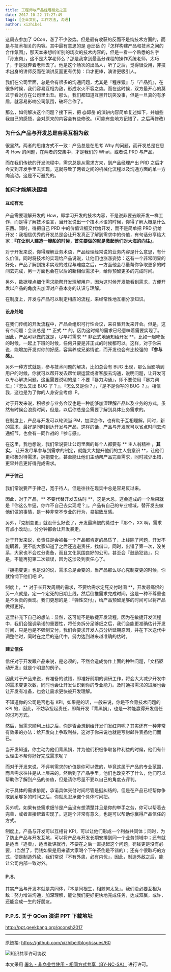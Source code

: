 ```yaml
---
title: 工程师与产品经理相处之道
date: 2017-10-22 17:27:49
tags: [企业文化, 工作方法, 沟通]
author: xizhibei
---
```

<!-- en_title: how-engineer-and-product-mgr-get-along -->

这周去参加了 QCon，涨了不少姿势。但是最有收获的反而不是纯技术方面的，而是与技术相关的内容。其中最有意思的是 @邱岳 的『怎样构建产品和技术之间的合作氛围』，那天本来想听听别的场次的技术内容的，但是一看一个熟悉的名字『孙志岗』，这不是大学老师么？那是我拿到最高分课程的操作系统老师，太巧了，于是就奔着老师去了。他是这个场次的出品人，听了之后，觉得很受用，非技术出身的讲师反而在演讲反面更有优势：口才更棒，演讲更吸引人。

我们在公司里面，总是会有很多的沟通问题，尤其是『程序猿』与『产品狗』，在很多时候，我们容易互相为敌，形成水火不容之势。而在这时候，双方最开心的莫过于看对方在公司里出丑。那么，我们都知道互黑开玩笑没事，但是一旦真的有矛盾，就容易影响公司氛围，破坏合作了。

那么，如何解决这个问题？接下来，把 @邱岳 的演讲内容简单复述如下，并加些我自己的感悟，会对原来的内容会有些修改。（可能有些地方记错了，之后再修改）

### 为什么产品与开发总是容易互相为敌
很显然，两者的思维方式不一致：产品总是在思考 Why 的问题，而开发总是在思考 How 的问题，在两者的交集中，才是我们的 What，或者说 PRD 与产品。

而在我们传统的开发流程中，需求总是从需求方来，到产品经理产出 PRD 之后才会交到开发手里去实现。这就导致了两者之间的机械化流程以及沟通方面的单一方向流动，这是不可避免的。

### 如何才能解决困境

#### 互动有无
产品需要理解开发的 How，即学习开发的技术内容，不是说非要去跟开发一样工作，而是得了解技术语言，当开发说出一个技术术语的时候，你得了解大概是什么东西。同时，得把自己 PRD 中的价值详细交代给开发，而不是简单把 PRD 扔给开发：我相信优秀的开发总是会让开发真正了解到需求中的价值，有句话分享给大家：**『在让别人建造一艘船的时候，首先要做的就是激起他们对大海的向往』**。

对于开发来说，你得理解业务术语，产品经理经常说的业务内容是什么意思，有什么价值，同时将技术的实现给产品说说，让他们也涨涨姿势：这有一个非常明显的好处，产品了解到技术实现的过程与难度之后，一方面他会尽量帮你争取更多的时间去完成，另一方面也会在以后的新相似需求中，给你预留更多的完成时间。

另外，数据埋点细化需求能帮开发理解用户，因为这时候开发能看到需求，方便开发以产品的角度去加深对产品本身的认识与理解。

在制度上，开发与产品可以制定相应的流程，来经常性地互相分享知识。

#### 设身处地
在我们传统的开发流程中，产品会组织可行性会议，来召集开发来开会。但是，这有个问题：会议总是 ** 正式 ** 的，因为这时候的需求已经意味着需要实现了。因此，产品可以做的就是，尽早将需求 ** 非正式地通知给开发 **，比如一起吃饭的时候，一起上下班的时候，任何只要是非正式的时候都可以。这样，对于你来说，能增加开发对你的好感，容易养成兄弟情谊，而开发也会有比较强的 **『参与感』**。

另外一种方式就是，参与技术问题的解决，比如总会有 BUG 出现，那么当影响到用户的时候，你就可以帮开发去帮忙跟运营或者客服去沟通，说明问题，让开发可以专心解决问题。这里需要说明的是：不要『暴力沟通』，即不要使用『暴力词汇』：『怎么又出 BUG 了？』，『怎么又是你？』，『是不是你写的 BUG ？』。相信我，这也是为了你的人身安全考虑 :P。

对于开发来说，积极参与业务会议也是一种能够加深理解产品以及业务的方式，虽然有时候会浪费时间，但是，以后你总是会需要了解到具体业务需求的。

在制度上，产品与开发可以轮流当 PM，加深合作，也有助于互相理解。同时，新的需求，最好是同时到达开发与产品，这样的话，产品与开发就可以省点时间去沟通细节，也会有一同作战的『参与感』。

在这里，我也想说，我们常说要让公司里面的每个人都要有 ** 主人翁精神 **，其实，** 让开发尽早参与到需求的制定，就能大大提升他们的主人翁意识 **，让他们更积极对待需求，拥抱变化，甚至能让他们主动帮产品完善需求，同时减少出错，更早并且更好得完成需求。

#### 严于律己
我们常说要严于律己，宽于待人，但是往往在现实中总是容易反过来。

因此，对于产品，** 不要代替开发去估时 **，这是大忌，这会造成的一个后果就是『你这么牛逼，你咋不自己去实现呢？』。产品有自己的专业领域，替开发去做他们做的事情，是一种非常不专业的行为，易招致反感。

另外，『克制变更』就没什么好说了，开发最痛恨的莫过于『那个，XX 啊，需求有点小改动』，分分钟都会让开发暴走。

对于开发来说，负责任是会被每一个产品都肯定的品质了，上线除了问题，开发不能瞒着，更不能大家知道了之后还逃避责任，找借口。同时，出错了第一次，没关系，大家也不会过分责备，而且文化氛围良好的公司，甚至会『鼓励犯错』，只是，不能再犯第二次错误，因为这涉及到责任心了。

『拥抱变更』也是没的说，需求总是会变的，当产品那么尽心克制变更的时候，你就怜悯下他们吧 :P。

制度上，** 对于长开发周期的需求，不要给需求定死交付时间 **，开发最痛恨的另一点就是，定一个定死的日期上线，然后倒推需求完成时间，这是一种不尊重也是不负责的表现。我们更想的是：『弹性交付』，给产品预留足够的时间可以将产品做得更好。

这里补充下自己的想法：显然，这可能不是敏捷开发流程，因为在敏捷开发流程中，我们会强调承诺的重要性，将任务拆分足够细之后，我们会能更准确估计开发时间，只是也是不强制交付，我们会要求开发人员分析延期原因，并在下次迭代中调整估时，同时在之后的迭代中，努力达到越来越准确的估时。

#### 建立信任
信任对于开发跟产品来说，是必须的，不然会造成协作上面的种种问题，『文档驱动开发』就是个明显的例子。

因此对于产品来说，有准备的试错，即准好前期的调研工作，将会大大减少开发中的需求变更次数，同时也会让开发认识到你的专业能力。及时通报需求的进展也会让开发有准备，也会让需求更快被开发理解。

不知道你的公司是否也有 KPI，如果是的话，一般来说，你是不会背技术问题的 KPI 的，因此，不妨承担起责任，即帮开发『背黑锅』，也是一种能赢得开发信任的讨巧方式。

然后，当需求顺利上线之后，你是否会想到给开发们发红包呢？其实还有一种非常有效果的办法：给开发向上争取利益，这对于你来说也就是写封邮件表扬他们而已。

当开发知道，你主动为他们背黑锅，并为他们积极争取各种利益的时候，他们有什么理由不帮你好好完成需求呢？

而对于开发来说，不评判需求的价值是你可以做的，毕竟这属于产品的专业范围，而且需求往往是从上层来的，然后到了产品手里，他们也改变不了什么，他们可以帮助你了解到产品的价值，但是请你尽量不要以自己的角度去评判。

对于具体的需求排期，承诺具体交付时间尽管是挺纠结的，但是在产品已经帮你争取到足够多的时间之后，你就忍忍承诺个具体时间把。

另外呢，如果有些需求细节是产品没有想清楚并且是你的举手之劳，你可以帮着去完善，或者直接帮着实现了。这是个非常有意义，也是可以帮助你赢得产品信任的方式。

制度上，产品与开发可以互相背 KPI，可以让他们形成一个利益共同体；同时，为了防止产品与开发互坑，可以将产品与开发长期安排到同一个业务领域中；还有就是适当『追责』，适当批评就行，不要在之后一直提起这个问题，罚钱更是没有必要，（当然了，罚钱如果是用来请大家喝个下午茶倒是不错的）；还有个很取巧的方式，便是制造外敌，我们常说『不有外患，必有内忧』，因此，制造外敌之后，能让公司内部一致对外。

### P.S.
其实产品与开发本就是共同体，『本是同根生，相煎何太急』。我们没必要互相为敌：努力增进沟通，加深理解，能让我们更好更快地完成任务，达成双赢，或许，还能变成一生的好朋友。

### P.P.S. 关于 QCon 演讲 PPT 下载地址

http://ppt.geekbang.org/qconsh2017



***
原链接: https://github.com/xizhibei/blog/issues/60

![知识共享许可协议](https://i.creativecommons.org/l/by-nc-sa/4.0/88x31.png "署名 - 非商业性使用 - 相同方式共享（BY-NC-SA）")

本文采用 [署名 - 非商业性使用 - 相同方式共享（BY-NC-SA）](https://creativecommons.org/licenses/by-nc-sa/4.0/deed.zh) 进行许可。
